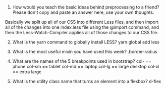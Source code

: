 <!-- Answers to the Self Study Questions go here -->

1. How would you teach the basic ideas behind preprocessing to a friend?  Please don't copy and paste an answer here, use your own thoughts.

Basically we split up all of our CSS into different Less files, and then import all of the changes into one index.less file using the @import command, and then the Less-Watch-Compiler applies all of those changes to our CSS file. 

2. What is the yarn command to globally install LESS?
yarn global add less 

3. What is the most useful mixin you have used this week?
.border-radius

4. What are the names of the 5 breakpoints used in bootstrap?
col- == phone
col-sm == tablet
col-md == laptop
col-lg == large desktop
col-xl == extra large

5. What is the utility class name that turns an element into a flexbox?
d-flex
